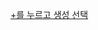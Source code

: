 [+를 누르고 생성 선택](https://github.com/Leehwajung/InVenture-Personal/blob/master/Create%20repository/1.png)
